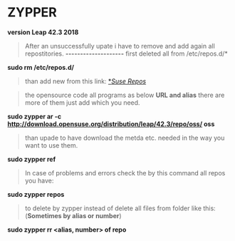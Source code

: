 # ZYPPER
**version Leap 42.3 2018**
>After an unsuccessfully upate i have to remove and add again all repostitories.
**--------------------**
> first deleted all from /etc/repos.d/*

**sudo rm /etc/repos.d/**

>than add new from this link:  [**Suse Repos* ](https://en.opensuse.org/Package_repositories)

>the opensource code all programs as below **URL and alias**
>there are more of them just add which you need.

**sudo zypper ar -c http://download.opensuse.org/distribution/leap/42.3/repo/oss/ oss**

>than upade to have download the metda etc. needed in the way you want to use them.

**sudo zypper ref**


>In case of problems and errors check the by this command all repos you have:

**sudo zypper repos**

>to delete by zypper instead of delete all files from folder like this: (**Sometimes by alias or number**)

**sudo zypper rr <alias, number> of repo**
